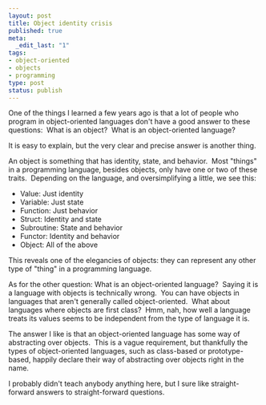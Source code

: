 ```yaml
--- 
layout: post
title: Object identity crisis
published: true
meta: 
  _edit_last: "1"
tags: 
- object-oriented
- objects
- programming
type: post
status: publish
---
```

One of the things I learned a few years ago is that a lot of people who program in object-oriented languages don't have a good answer to these questions:  What is an object?  What is an object-oriented language?

It is easy to explain, but the very clear and precise answer is another thing.

An object is something that has identity, state, and behavior.  Most "things" in a programming language, besides objects, only have one or two of these traits.  Depending on the language, and oversimplifying a little, we see this:

* Value: Just identity
* Variable: Just state
* Function: Just behavior
* Struct: Identity and state
* Subroutine: State and behavior
* Functor: Identity and behavior
* Object: All of the above

This reveals one of the elegancies of objects: they can represent any other type of "thing" in a programming language.

As for the other question: What is an object-oriented language?  Saying it is a language with objects is technically wrong.  You can have objects in languages that aren't generally called object-oriented.  What about languages where objects are first class?  Hmm, nah, how well a language treats its values seems to be independent from the type of language it is.

The answer I like is that an object-oriented language has some way of abstracting over objects.  This is a vague requirement, but thankfully the types of object-oriented languages, such as class-based or prototype-based, happily declare their way of abstracting over objects right in the name.

I probably didn't teach anybody anything here, but I sure like straight-forward answers to straight-forward questions.
